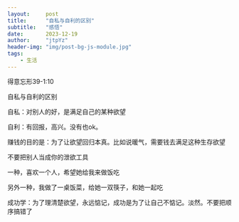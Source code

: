```yaml
---
layout:     post
title:      "自私与自利的区别"
subtitle:   "感悟"
date:       2023-12-19
author:     "jtpYz"
header-img: "img/post-bg-js-module.jpg"
tags:
    - 生活
---
```


得意忘形39-1:10

自私与自利的区别

自私：对别人的好，是满足自己的某种欲望

自利：有回报，高兴。没有也ok。

赚钱的目的是：为了让欲望回归本真。比如说暖气，需要钱去满足这种生存欲望

不要把别人当成你的泄欲工具

一种，喜欢一个人，希望她给我来做饭吃

另外一种，我做了一桌饭菜，给她一双筷子，和她一起吃

成功学：为了理清楚欲望，永远惦记，成功是为了让自己不惦记。淡然。不要把顺序搞错了